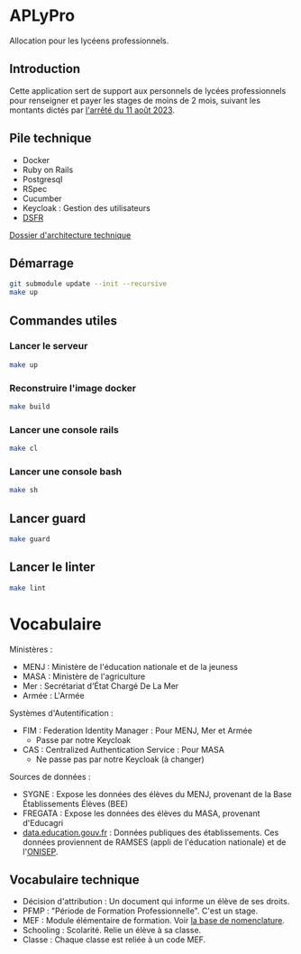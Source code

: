 # APLyPro

Allocation pour les lycéens professionnels.

## Introduction

Cette application sert de support aux personnels de lycées professionnels pour renseigner et payer les stages de moins de 2 mois, suivant les montants dictés par [l'arrêté du 11 août 2023](https://www.legifrance.gouv.fr/loda/id/JORFTEXT000047963979?init=true&page=1&query=allocation+lyc%C3%A9en&searchField=ALL&tab_selection=all).

## Pile technique

- Docker
- Ruby on Rails
- Postgresql
- RSpec
- Cucumber
- Keycloak : Gestion des utilisateurs
- [DSFR](https://www.systeme-de-design.gouv.fr/)

[Dossier d'architecture technique](https://pad.numerique.gouv.fr/MBIlOHybQnGJBQE6LNFitw)

## Démarrage

```sh
git submodule update --init --recursive
make up
```

## Commandes utiles

### Lancer le serveur
```sh
make up
```

### Reconstruire l'image docker

```sh
make build
```

### Lancer une console rails

```sh
make cl
```

### Lancer une console bash

```sh
make sh
```

## Lancer guard

```sh
make guard
```

## Lancer le linter

```sh
make lint
```

# Vocabulaire

Ministères :
- MENJ : Ministère de l'éducation nationale et de la jeuness
- MASA : Ministère de l'agriculture
- Mer : Secrétariat d'État Chargé De La Mer
- Armée : L'Armée

Systèmes d'Autentification :
- FIM : Federation Identity Manager : Pour MENJ, Mer et Armée
  - Passe par notre Keycloak
- CAS : Centralized Authentication Service : Pour MASA
  - Ne passe pas par notre Keycloak (à changer)

Sources de données :
- SYGNE : Expose les données des élèves du MENJ, provenant de la Base Établissements Élèves (BEE) 
- FREGATA : Expose les données des élèves du MASA, provenant d'Educagri
- [data.education.gouv.fr](https://data.education.gouv.fr/api/v1/console/records/1.0/search/?dataset=fr-en-annuaire-education) : Données publiques des établissements. Ces données proviennent de RAMSES (appli de l'éducation nationale) et de l'[ONISEP](https://www.onisep.fr/ressources/univers-lycee/lycees/hauts-de-france/oise/lycee-professionnel-arthur-rimbaud).

## Vocabulaire technique

- Décision d'attribution : Un document qui informe un élève de ses droits.
- PFMP : "Période de Formation Professionnelle". C'est un stage.
- MEF : Module élémentaire de formation. Voir [la base de nomenclature](https://infocentre.pleiade.education.fr/bcn/workspace/viewTable/n/N_MEF).
- Schooling : Scolarité. Relie un élève à sa classe.
- Classe : Chaque classe est reliée à un code MEF.
